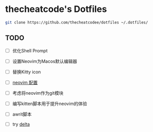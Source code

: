 thecheatcode's Dotfiles
=======================

```bash
git clone https://github.com/thecheatcodee/dotfiles ~/.dotfiles/

```

## TODO

- [ ] 优化Shell Prompt
- [ ] 设置Neovim为Macos默认编辑器
- [ ] 替换Kitty icon
- [ ] [neovim 配置](/Users/zachlu/.dotfiles/nvim/README.md)
- [ ] 考虑将neovim作为git模块
- [ ] 编写kitten脚本用于提升neovim的体验
- [ ] awrit脚本
- [ ] try [delta](https://www.bilibili.com/list/watchlater?bvid=BV1t38ceJEm1&oid=112813573933495)










